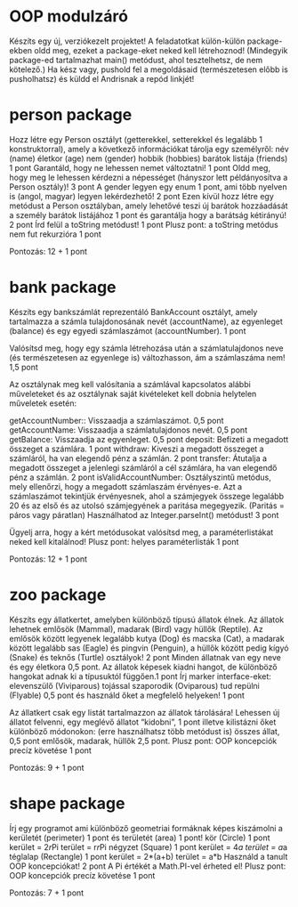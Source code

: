 # OOP modulzáró

Készíts egy új, verziókezelt projektet!
A feladatotkat külön-külön package-ekben oldd meg, ezeket a package-eket neked kell létrehoznod! (Mindegyik package-ed tartalmazhat main() metódust, ahol tesztelhetsz, de nem kötelező.)
Ha kész vagy, pushold fel a megoldásaid (természetesen előbb is pusholhatsz) és küldd el Andrisnak a repód linkjét!

# person package
Hozz létre egy Person osztályt (getterekkel, setterekkel és legalább 1 konstruktorral), amely a következő információkat tárolja egy személyről:
név (name)
életkor (age)
nem (gender)
hobbik (hobbies)
barátok listája (friends)
1 pont 
Garantáld, hogy ne lehessen nemet változtatni! 1 pont
Oldd meg, hogy meg le lehessen kérdezni a népességet (hányszor lett példányosítva a Person osztály)! 3 pont
A gender legyen egy enum 1 pont, ami több nyelven is (angol, magyar) legyen lekérdezhető! 2 pont
Ezen kívül hozz létre egy metódust a Person osztályban, amely lehetővé teszi új barátok hozzáadását a személy barátok listájához 1 pont  és garantálja hogy a barátság kétirányú! 2 pont
Írd felül a toString metódust! 1 pont 
Plusz pont: a toString metódus nem fut rekurzióra 1 pont


Pontozás: 12 + 1 pont 

# bank package
Készíts egy bankszámlát reprezentáló BankAccount osztályt, amely tartalmazza a számla tulajdonosának nevét (accountName), az egyenleget (balance) és egy egyedi számlaszámot (accountNumber). 1 pont

Valósítsd meg, hogy egy számla létrehozása után a számlatulajdonos neve (és természetesen az egyenlege is) változhasson, ám a számlaszáma nem! 1,5 pont


Az osztálynak meg kell valósítania a számlával kapcsolatos alábbi műveleteket és az osztálynak saját kivételeket kell dobnia helytelen műveletek esetén:

getAccountNumber:: Visszaadja a számlaszámot. 0,5 pont
getAccountName: Visszaadja a számlatulajdonos nevét. 0,5 pont
getBalance: Visszaadja az egyenleget. 0,5 pont
deposit: Befizeti a megadott összeget a számlára. 1 pont
withdraw: Kiveszi a megadott összeget a számláról, ha van elegendő pénz a számlán. 2 pont
transfer: Átutalja a megadott összeget a jelenlegi számláról a cél számlára, ha van elegendő pénz a számlán. 2 pont
isValidAccountNumber: Osztályszintű metódus, mely ellenőrzi, hogy a megadott számlaszám érvényes-e. Azt a számlaszámot tekintjük érvényesnek, ahol a számjegyek összege legalább 20 és az első és az utolsó számjegyének a paritása megegyezik. (Paritás = páros vagy páratlan) Használhatod az Integer.parseInt() metódust! 3 pont

Ügyelj arra, hogy a kért metódusokat valósítsd meg, a paraméterlistákat neked kell kitalálnod!
Plusz pont: helyes paraméterlisták 1 pont

Pontozás: 12 + 1 pont

# zoo package

Készíts egy állatkertet, amelyben különböző típusú állatok élnek. Az állatok lehetnek emlősök (Mammal), madarak (Bird) vagy hüllők (Reptile). 
Az emlősök között legyenek legalább kutya (Dog) és macska (Cat), a madarak között legalább sas (Eagle) és pingvin (Penguin), a hüllők között pedig kígyó (Snake) és teknős (Turtle) osztályok! 2 pont
Minden állatnak van egy neve és egy életkora 0,5 pont. Az állatok képesek kiadni hangot, de különböző hangokat adnak ki a típusuktól függően.1 pont
Írj marker interface-eket:
elevenszülő (Viviparous)
tojással szaporodik (Oviparous)
tud repülni (Flyable) 0,5 pont
és használd őket a megfelelő helyeken! 1 pont

Az állatkert csak egy listát tartalmazzon az állatok tárolására! Lehessen új állatot felvenni, egy meglévő állatot “kidobni”, 1 pont illetve kilistázni őket különböző módonokon: (erre használhatsz több metódust is) összes állat, 0,5 pont emlősök, madarak, hüllők 2,5 pont.
Plusz pont: OOP koncepciók precíz követése 1 pont


Pontozás: 9 + 1 pont


# shape package
Írj egy programot ami különböző geometriai formáknak képes kiszámolni a kerületét (perimeter) 1 pont és területét (area) 1 pont!
kör (Circle) 1 pont
kerület = 2*r*Pi
terület = r*r*Pi
négyzet (Square) 1 pont
kerület = 4*a
terület = a*a 
téglalap (Rectangle) 1 pont
kerület = 2*(a+b)
terület = a*b
Használd a tanult OOP koncepciókat! 2 pont
A Pi értékét a Math.PI-vel érheted el!
Plusz pont: OOP koncepciók precíz követése 1 pont

Pontozás: 7 + 1 pont
